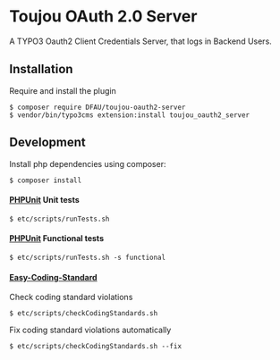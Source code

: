 # Toujou OAuth 2.0 Server

A TYPO3 Oauth2 Client Credentials Server, that logs in Backend Users.

## Installation

Require and install the plugin

    $ composer require DFAU/toujou-oauth2-server
    $ vendor/bin/typo3cms extension:install toujou_oauth2_server

## Development

Install php dependencies using composer:

    $ composer install

#### [PHPUnit](https://phpunit.de) Unit tests

    $ etc/scripts/runTests.sh

#### [PHPUnit](https://phpunit.de) Functional tests

    $ etc/scripts/runTests.sh -s functional


#### [Easy-Coding-Standard](https://github.com/Symplify/EasyCodingStandard)

Check coding standard violations

    $ etc/scripts/checkCodingStandards.sh

Fix coding standard violations automatically

    $ etc/scripts/checkCodingStandards.sh --fix

